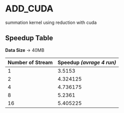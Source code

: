 # ADD_CUDA
summation kernel using reduction with cuda

## Speedup Table
**Data Size** -> 40MB

Number of Stream | Speedup *(avrage 4 run)*
------------ | -------------
1 | 3.5153
2 | 4.324125
4 | 4.736175
8 | 5.2361
16 | 5.405225 
